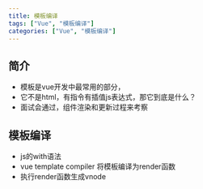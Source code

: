 ```yaml
---
title: 模板编译
tags: ["Vue", "模板编译"]
categories: ["Vue", "模板编译"]
---
```


<!--more-->

## 简介

- 模板是vue开发中最常用的部分，
- 它不是html，有指令有插值js表达式，那它到底是什么？
- 面试会通过，组件渲染和更新过程来考察

## 模板编译

- js的with语法
- vue template compiler 将模板编译为render函数
- 执行render函数生成vnode



